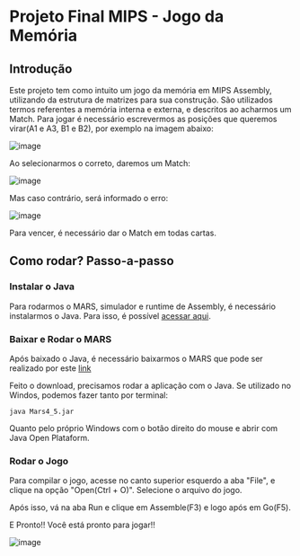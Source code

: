 # Projeto Final MIPS - Jogo da Memória 

## Introdução

Este projeto tem como intuito um jogo da memória em MIPS Assembly, utilizando da estrutura de matrizes para sua construção. São utilizados termos referentes a memória interna e externa, e descritos ao acharmos um Match. Para jogar é necessário escrevermos as posições que queremos virar(A1 e A3, B1 e B2), por exemplo na imagem abaixo:

![image](https://github.com/user-attachments/assets/c1327a95-e03c-418a-afd3-b6a708e0816e)

Ao selecionarmos o correto, daremos um Match:

![image](https://github.com/user-attachments/assets/1e95843d-99ff-4567-917a-1a0020fc7c1c)

Mas caso contrário, será informado o erro:

![image](https://github.com/user-attachments/assets/226d0c48-2afe-4718-8821-468be5bcdb50)

Para vencer, é necessário dar o Match em todas cartas.

## Como rodar? Passo-a-passo

### Instalar o Java

Para rodarmos o MARS, simulador e runtime de Assembly, é necessário instalarmos o Java. Para isso, é possível [acessar aqui](https://www.java.com/pt-BR/download/help/download_options_pt-br.html). 

### Baixar e Rodar o MARS

Após baixado o Java, é necessário baixarmos o MARS que pode ser realizado por este [link](https://github.com/dpetersanderson/MARS/releases/download/v.4.5.1/Mars4_5.jar)

Feito o download, precisamos rodar a aplicação com o Java. Se utilizado no Windos, podemos fazer tanto por terminal:
```
java Mars4_5.jar
```

Quanto pelo próprio Windows com o botão direito do mouse e abrir com Java Open Plataform.

### Rodar o Jogo

Para compilar o jogo, acesse no canto superior esquerdo a aba "File", e clique na opção "Open(Ctrl + O)". Selecione o arquivo do jogo.

Após isso, vá na aba Run e clique em Assemble(F3) e logo após em Go(F5).

E Pronto!! Você está pronto para jogar!!

![image](https://github.com/user-attachments/assets/948fabc6-cfbb-408b-92e0-b5aa6cc36b45)




